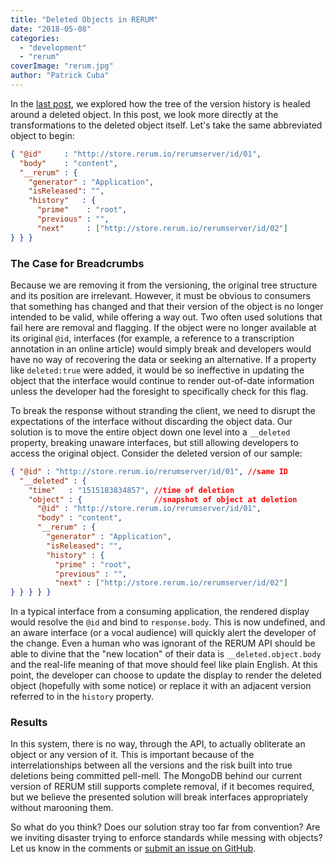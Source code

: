 ```yaml
---
title: "Deleted Objects in RERUM"
date: "2018-05-08"
categories: 
  - "development"
  - "rerum"
coverImage: "rerum.jpg"
author: "Patrick Cuba"
---
```


In the [last post](http://ongcdh.org/posts/development/forgetting-deleted-objects-in-rerum/), we explored how the tree of the version history is healed around a deleted object. In this post, we look more directly at the transformations to the deleted object itself. Let's take the same abbreviated object to begin:

```json
{ "@id"     : "http://store.rerum.io/rerumserver/id/01",
  "body"    : "content",
  "__rerum" : {
    "generator" : "Application",
    "isReleased": "",
    "history"   : {
      "prime"    : "root",
      "previous" : "",
      "next"     : ["http://store.rerum.io/rerumserver/id/02"]
} } }
```

### The Case for Breadcrumbs

Because we are removing it from the versioning, the original tree structure and its position are irrelevant. However, it must be obvious to consumers that something has changed and that their version of the object is no longer intended to be valid, while offering a way out. Two often used solutions that fail here are removal and flagging. If the object were no longer available at its original `@id`, interfaces (for example, a reference to a transcription annotation in an online article) would simply break and developers would have no way of recovering the data or seeking an alternative. If a property like `deleted:true` were added, it would be so ineffective in updating the object that the interface would continue to render out-of-date information unless the developer had the foresight to specifically check for this flag.

To break the response without stranding the client, we need to disrupt the expectations of the interface without discarding the object data. Our solution is to move the entire object down one level into a `__deleted` property, breaking unaware interfaces, but still allowing developers to access the original object. Consider the deleted version of our sample:

```json
{ "@id" : "http://store.rerum.io/rerumserver/id/01", //same ID
  "__deleted" : {
    "time"   : "1515183834857", //time of deletion
    "object" : {                //snapshot of object at deletion
      "@id" : "http://store.rerum.io/rerumserver/id/01",
      "body" : "content",
      "__rerum" : {
        "generator" : "Application",
        "isReleased": "", 
        "history" : {
          "prime" : "root",
          "previous" : "",
          "next" : ["http://store.rerum.io/rerumserver/id/02"]
} } } } }
```

In a typical interface from a consuming application, the rendered display would resolve the `@id` and bind to `response.body`. This is now undefined, and an aware interface (or a vocal audience) will quickly alert the developer of the change. Even a human who was ignorant of the RERUM API should be able to divine that the "new location" of their data is `__deleted.object.body` and the real-life meaning of that move should feel like plain English. At this point, the developer can choose to update the display to render the deleted object (hopefully with some notice) or replace it with an adjacent version referred to in the `history` property.

### Results

In this system, there is no way, through the API, to actually obliterate an object or any version of it. This is important because of the interrelationships between all the versions and the risk built into true deletions being committed pell-mell. The MongoDB behind our current version of RERUM still supports complete removal, if it becomes required, but we believe the presented solution will break interfaces appropriately without marooning them.

So what do you think? Does our solution stray too far from convention? Are we inviting disaster trying to enforce standards while messing with objects? Let us know in the comments or [submit an issue on GitHub](https://github.com/CenterForDigitalHumanities/rerum_server).
